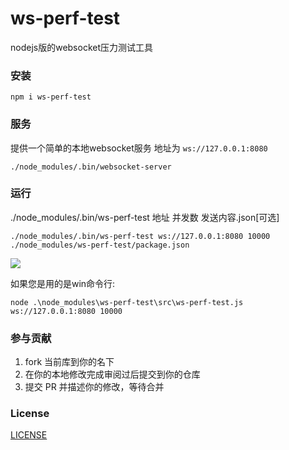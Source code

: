 # ws-perf-test

nodejs版的websocket压力测试工具

### 安装

```shell
npm i ws-perf-test
```

### 服务

提供一个简单的本地websocket服务 地址为 `ws://127.0.0.1:8080`  


```shell
./node_modules/.bin/websocket-server
```


### 运行

./node_modules/.bin/ws-perf-test 地址 并发数 发送内容.json[可选]

```shell
./node_modules/.bin/ws-perf-test ws://127.0.0.1:8080 10000 ./node_modules/ws-perf-test/package.json

```

![](./test.png)

如果您是用的是win命令行:

```shell
node .\node_modules\ws-perf-test\src\ws-perf-test.js ws://127.0.0.1:8080 10000
```


### 参与贡献

1. fork 当前库到你的名下
2. 在你的本地修改完成审阅过后提交到你的仓库
3. 提交 PR 并描述你的修改，等待合并

### License

[LICENSE](LICENSE)


